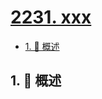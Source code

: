 # [2231. xxx](https://github.com/Tdahuyou/TNotes.leetcode/tree/main/notes/2231.%20xxx)

<!-- region:toc -->

- [1. 📝 概述](#1--概述)

<!-- endregion:toc -->

## 1. 📝 概述
